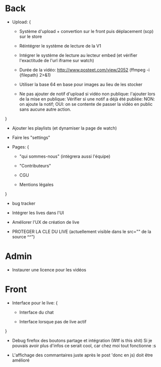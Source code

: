 ﻿Back
================

- Upload: {

	- Système d'upload + convertion sur le front puis déplacement (scp) sur le store

	- Réintégrer le système de lecture de la V1

	- Intégrer le système de lecture au lecteur embed (et vérifier l'exactitude de l'url iframe sur watch)

	- Durée de la vidéo: http://www.posteet.com/view/2052 (ffmpeg -i {filepath} 2>&1)

	- Utiliser la base 64 en base pour images au lieu de les stocker

	- Ne pas ajouter de notif d'upload si vidéo non publique: l'ajouter lors de la mise en publique: Vérifier si une notif a déjà été publiée: NON: on ajoute la notif; OUI: on se contente de passer la vidéo en public sans aucune autre action.

}

- Ajouter les playlists (et dynamiser la page de watch)

- Faire les "settings"

- Pages: {

	- "qui sommes-nous" (intègrera aussi l'équipe)

	- "Contributeurs"

	- CGU

	- Mentions légales

}

- bug tracker

- Intégrer les lives dans l'UI

- Améliorer l'UX de création de live

- PROTEGER LA CLE DU LIVE (actuellement visible dans le src="" de la source ^^")



Admin
================

- Instaurer une licence pour les vidéos



Front
================

- Interface pour le live: {

	- Interface du chat

	- Interface lorsque pas de live actif

}

- Debug firefox des boutons partage et intégration (Wtf is this shit) Si je pouvais avoir plus d'infos ce serait cool, car chez moi tout fonctionne :s

- L'affichage des commantaires juste après le post 'donc en js) doit être amélioré
